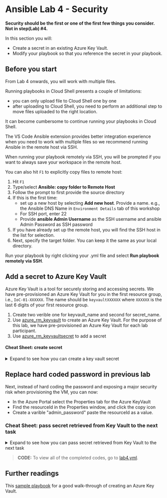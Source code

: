 # Ansible Lab 4 - Security

**Security should be the first or one of the first few things you consider. Not in step(Lab) #4.**

In this section you will:

- Create a secret in an existing Azure Key Vault.
- Modify your playbook so that you reference the secret in your playbook.

## Before you start

From Lab 4 onwards, you will work with multiple files. 

Running playbooks in Cloud Shell presents a couple of limitations:

- you can only upload file to Cloud Shell one by one
- after uploading to Cloud Shell, you need to perform an additional step to move files uploaded to the right location.

It can become cumbersome to continue running your playbooks in Cloud Shell.

The VS Code Ansible extension provides better integration experience when you need to work with multiple files so we recommend running Ansible in the remote host via SSH. 

When running your playbook remotely via SSH, you will be prompted if you want to always save your workspace in the remote host. 

You can also hit `F1` to explicitly copy files to remote host:

1. Hit `F1`
1. Type/select **Ansible: copy folder to Remote Host**
1. Follow the prompt to first provide the source directory
1. If this is the first time:
    -  set up a new host by selecting **Add new host**. Provide a name. e.g., the Ansible DNS Name in `Environment Details` tab of this workshop
    - For SSH port, enter 22
    - Provide **ansible Admin Username** as the SSH username and ansible Admin Password as SSH password 
1. If you have already set up the remote host, you will find the SSH host in the list for selection.
1. Next, specify the target folder. You can keep it the same as your local directory.

Run your playbook by right clicking your .yml file and select **Run playbook remotely via SSH**.

## Add a secret to Azure Key Vault

Azure Key Vault is a tool for securely storing and accessing secrets. We have pre-provisioned an Azure Key Vault for you in the first resource group, i.e., `IoC-01-XXXXXX`. The name should be `keyvaultXXXXXX` where `XXXXXX` is the last 6 digits of your first resource group.
1. Create two verible one for keyvault_name and second for secret_name.
1. Use [azure_rm_keyvault](https://docs.ansible.com/ansible/latest/modules/azure_rm_keyvault_module.html) to create an Azure Key Vault. For the purpose of this lab, we have pre-provisioned an Azure Key Vault for each lab participant.
1. Use [azure_rm_keyvaultsecret](https://docs.ansible.com/ansible/latest/modules/azure_rm_keyvaultsecret_module.html) to add a secret

#### Cheat Sheet: create secret
<details>
<summary>
Expand to see how you can create a key vault secret
</summary>

```yml
  tasks:
  - name: create a Key Vault secret
    azure_rm_keyvaultsecret:
      keyvault_uri: "https://{{ keyvault_name }}.vault.azure.net"
      secret_name: "{{ secret_name }}"
      secret_value: "Password1234!"
```

</details>

## Replace hard coded password in previous lab

Next, instead of hard coding the password and exposing a major security risk when provisioning the VM, you can now:
- In the Azure Portal select the Properties tab for the Azure KeyVault
- Find the resourceId in the Properties window, and click the copy icon
- Create a varible "admin_password" paste the resourceId as a value.

### Cheat Sheet: pass secret retrieved from Key Vault to the next task
<details>
<summary>
Expand to see how you can pass secret retrieved from Key Vault to the next task
</summary>

```yml
  - name: Get latest version of a secret
    azure_rm_keyvaultsecret_info:
      vault_uri: "https://{{ keyvault_name }}.vault.azure.net"
      name: "{{ secret_name }}"
    register: output

  - name: Create a virtual machines
    azure_rm_virtualmachine:
      resource_group: "{{ myResource_group }}"
      name: "{{ myVM }}"
      admin_username: "testadmin"
      admin_password: " {{ output.secret.value }}"
      vm_size: Standard_B1ms
      network_interfaces: "{{ myNIC }}"
      image:
        offer: UbuntuServer
        publisher: Canonical
        sku: 16.04-LTS
        version: latest
```

</details>

> **CODE:** To view all of the completed codes, go to [lab4.yml](Code/lab4.yml).  

## Further readings

This [sample playbook](https://github.com/Azure-Samples/ansible-playbooks/blob/master/keyvault_create.yml) for a good walk-through of creating an Azure Key Vault.
